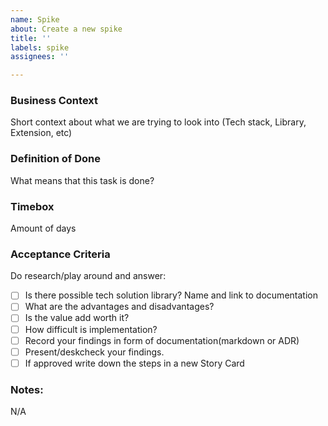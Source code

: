 ```yaml
---
name: Spike
about: Create a new spike
title: ''
labels: spike
assignees: ''

---
```


### Business Context
Short context about what we are trying to look into (Tech stack, Library, Extension, etc) 

### Definition of Done
What means that this task is done? 

### Timebox
Amount of days 

### Acceptance Criteria
Do research/play around and answer:
- [ ] Is there possible tech solution library? Name and link to documentation
- [ ] What are the advantages and disadvantages? 
- [ ] Is the value add worth it? 
- [ ] How difficult is implementation? 
- [ ] Record your findings in form of documentation(markdown or ADR)
- [ ] Present/deskcheck your findings.
- [ ] If approved write down the steps in a new Story Card

### Notes: 
N/A
